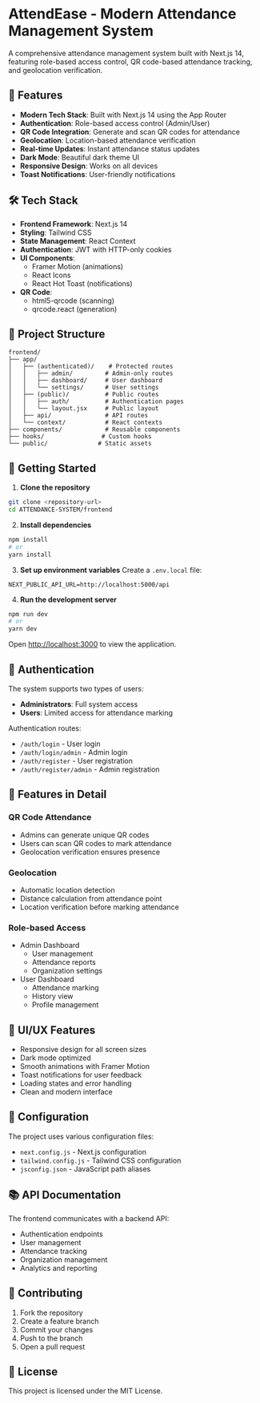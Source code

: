 # AttendEase - Modern Attendance Management System

A comprehensive attendance management system built with Next.js 14, featuring role-based access control, QR code-based attendance tracking, and geolocation verification.

## 🚀 Features

- **Modern Tech Stack**: Built with Next.js 14 using the App Router
- **Authentication**: Role-based access control (Admin/User)
- **QR Code Integration**: Generate and scan QR codes for attendance
- **Geolocation**: Location-based attendance verification
- **Real-time Updates**: Instant attendance status updates
- **Dark Mode**: Beautiful dark theme UI
- **Responsive Design**: Works on all devices
- **Toast Notifications**: User-friendly notifications

## 🛠 Tech Stack

- **Frontend Framework**: Next.js 14
- **Styling**: Tailwind CSS
- **State Management**: React Context
- **Authentication**: JWT with HTTP-only cookies
- **UI Components**: 
  - Framer Motion (animations)
  - React Icons
  - React Hot Toast (notifications)
- **QR Code**: 
  - html5-qrcode (scanning)
  - qrcode.react (generation)

## 📁 Project Structure

```
frontend/
├── app/
│   ├── (authenticated)/    # Protected routes
│   │   ├── admin/         # Admin-only routes
│   │   ├── dashboard/     # User dashboard
│   │   └── settings/      # User settings
│   ├── (public)/          # Public routes
│   │   ├── auth/          # Authentication pages
│   │   └── layout.jsx     # Public layout
│   ├── api/               # API routes
│   └── context/           # React contexts
├── components/            # Reusable components
├── hooks/                # Custom hooks
└── public/              # Static assets
```

## 🚦 Getting Started

1. **Clone the repository**
```bash
git clone <repository-url>
cd ATTENDANCE-SYSTEM/frontend
```

2. **Install dependencies**
```bash
npm install
# or
yarn install
```

3. **Set up environment variables**
Create a `.env.local` file:
```env
NEXT_PUBLIC_API_URL=http://localhost:5000/api
```

4. **Run the development server**
```bash
npm run dev
# or
yarn dev
```

Open [http://localhost:3000](http://localhost:3000) to view the application.

## 🔐 Authentication

The system supports two types of users:
- **Administrators**: Full system access
- **Users**: Limited access for attendance marking

Authentication routes:
- `/auth/login` - User login
- `/auth/login/admin` - Admin login
- `/auth/register` - User registration
- `/auth/register/admin` - Admin registration

## 📱 Features in Detail

### QR Code Attendance
- Admins can generate unique QR codes
- Users can scan QR codes to mark attendance
- Geolocation verification ensures presence

### Geolocation
- Automatic location detection
- Distance calculation from attendance point
- Location verification before marking attendance

### Role-based Access
- Admin Dashboard
  - User management
  - Attendance reports
  - Organization settings
- User Dashboard
  - Attendance marking
  - History view
  - Profile management

## 🎨 UI/UX Features

- Responsive design for all screen sizes
- Dark mode optimized
- Smooth animations with Framer Motion
- Toast notifications for user feedback
- Loading states and error handling
- Clean and modern interface

## 🔧 Configuration

The project uses various configuration files:
- `next.config.js` - Next.js configuration
- `tailwind.config.js` - Tailwind CSS configuration
- `jsconfig.json` - JavaScript path aliases

## 📚 API Documentation

The frontend communicates with a backend API:
- Authentication endpoints
- User management
- Attendance tracking
- Organization management
- Analytics and reporting

## 🤝 Contributing

1. Fork the repository
2. Create a feature branch
3. Commit your changes
4. Push to the branch
5. Open a pull request

## 📄 License

This project is licensed under the MIT License.
